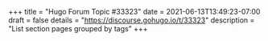 +++
title = "Hugo Forum Topic #33323"
date = 2021-06-13T13:49:23-07:00
draft = false
details = "https://discourse.gohugo.io/t/33323"
description = "List section pages grouped by tags"
+++
